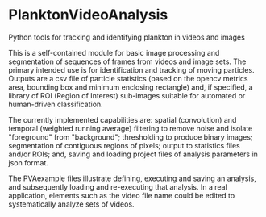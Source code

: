 # PlanktonVideoAnalysis
Python tools for tracking and identifying plankton in videos and images

This is a self-contained module for basic image processing and segmentation of sequences of frames from videos and image sets. The primary intended use is for identification and tracking of moving particles. Outputs are a csv file of particle statistics (based on the opencv metrics area, bounding box and minimum enclosing rectangle) and, if specified, a library of ROI (Region of Interest) sub-images suitable for automated or human-driven classification.

The currently implemented capabilities are: spatial (convolution) and temporal (weighted running average) filtering to remove noise and isolate "foreground" from "background"; thresholding to produce binary images; segmentation of contiguous regions of pixels; output to statistics files and/or ROIs; and, saving and loading project files of analysis parameters in json format.

The PVAexample files illustrate defining, executing and saving an analysis, and subsequently loading and re-executing that analysis. In a real application, elements such as the video file name could be edited to systematically analyze sets of videos.


